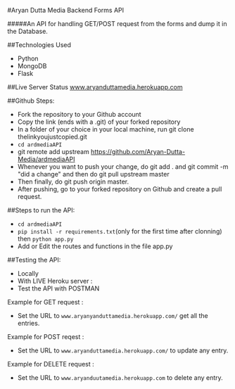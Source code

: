 #Aryan Dutta Media Backend Forms API

#####An API for handling GET/POST request from the forms and dump it in the Database.

##Technologies Used
* Python
* MongoDB
* Flask

##Live Server Status
www.aryanduttamedia.herokuapp.com

##Github Steps:
* Fork the repository to your Github account
* Copy the link (ends with a .git) of your forked repository
* In a folder of your choice in your local machine, run git clone thelinkyoujustcopied.git
* ```cd ardmediaAPI```
* git remote add upstream https://github.com/Aryan-Dutta-Media/ardmediaAPI
* Whenever you want to push your change, do git add . and git commit -m "did a change" and then do git pull upstream master
* Then finally, do git push origin master.
* After pushing, go to your forked repository on Github and create a pull request.

##Steps to run the API:
* ```cd ardmediaAPI```
* ```pip install -r requirements.txt```(only for the first time after clonning) then ```python app.py```
* Add or Edit the routes and functions in the file app.py

##Testing the API:
* Locally
* With LIVE Heroku server :
* Test the API with POSTMAN

Example for GET request :
* Set the URL to ```www.aryanyanduttamedia.herokuapp.com/``` get all the entries.

Example for POST reqest :
* Set the URL to ```www.aryanduttamedia.herokuapp.com/``` to update any entry.

Example for DELETE request :
* Set the URL to ```www.aryanduutamedia.herokuapp.com``` to delete any entry.